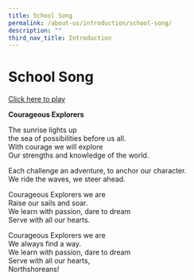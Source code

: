 ```yaml
---
title: School Song
permalink: /about-us/introduction/school-song/
description: ""
third_nav_title: Introduction
---
```

# **School Song**

[Click here to play](https://drive.google.com/file/d/1ukA1AFR14x8z5AeI3WDSyVtlggva3-YO/view?usp=share_link)  

**Courageous Explorers**

The sunrise lights up  
the sea of possibilities before us all.  
With courage we will explore  
Our strengths and knowledge of the world.   

Each challenge an adventure, to anchor our character.  
We ride the waves, we steer ahead.  

Courageous Explorers we are  
Raise our sails and soar.  
We learn with passion, dare to dream  
Serve with all our hearts.  

Courageous Explorers we are  
We always find a way.  
We learn with passion, dare to dream  
Serve with all our hearts,  
Northshoreans!